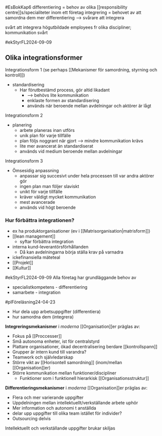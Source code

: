 #EsBokKap6
differentiering = behov av olika [[responsibility centre]]s/specialiteter inom ett företag
integrering = behovet av att samordna dem
mer differentiering --> svårare att integrera

svårt att integrera högutbildade employees fr olika discipliner; kommunikation svårt 


#ekStyrFL2024-09-09 
## Olika integrationsformer
Integrationsform 1 (se perhaps [[Mekanismer för samordning, styrning och kontroll]])
- standardisering
	- Har förutbestämd process, gör altid likadant
		- --> behövs lite kommunikation
		- enklaste formen av standardisering
		- används när beroende mellan avdelningar och aktörer är lågt

Integrationsform 2
- planering
	- arbete planeras inan utförs
	- unik plan för varje tillfälle
	- plan följs noggrant när gjort --> mindre kommunikation krävs
	- lite mer avancerat än standardiserat
	- används vid medium beroende mellan avdelningar

Integrationsform 3
- Ömsesidig anpassning
	- anpassar sig succesivt under hela processen till var andra aktörer gör
	- ingen plan man följer slaviskt
	- unikt för varje tillfälle
	- kräver väldigt mycket kommunikation
	- mest avancerade
	- används vid högt beroende


### Hur förbättra integrationen?

- ex ha produktorganisationer (ev i [[Matrisorganisation|matrisform]])
- [[lean management]]
	- syftar förbättra integration
- interna kund-leverantörsförhållanden
	- Då kan avdelningarna börja ställa krav på varnadra
- ickefinansiella mäteteal
- [[Projekt]]
- [[Kultur]]

#ekStyrFL2024-09-09
Alla företag har grundläggande behov av
- specialistkompetens - differentiering
- samarbete - integration

#plFöreläsning24-04-23
- Hur dela upp arbetsuppgifter (differentiera)
- hur samordna dem (integrera)

**Integreringsmekanismer** i *moderna* [[Organisation]]er präglas av:
- Fokus på [[Proccesser]]
- Små autonoma enheter, ist för centralstyrd
- Plattare organisationer, ökad decentralisering berdare [[kontrollspann]]
- Grupper är intern kund till varandra?
- Teamwork och självledarskap
- Större vikt av [[Horisontell samordning]] (inom/mellan [[Organisation]]er)
- Större kommunikation mellan funktioner/discipliner
	- Funktioner som i funktionell hierarkisk [[Organisationsstruktur]]

**Differentieringsmekanismer** i *moderna* [[Organisation]]er präglas av:
- Flera och mer varierande uppgifter
- Uppdelningen mellan intellektuellt/verkställande arbete uphör
- Mer information och autonomi t anställda
- delar upp uppgifter till olika team istället för individer?
- Outsourcing delvis

Intellektuellt och verkställande uppgifter brukar skiljas

